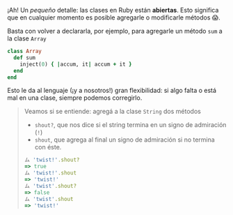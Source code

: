 ¡Ah! Un _pequeño_ detalle: las clases en Ruby están **abiertas**. Esto significa que en cualquier momento es posible agregarle o modificarle métodos :scream:.

Basta con volver a declararla, por ejemplo, para agregarle un método `sum` a la clase `Array`

```ruby
class Array
  def sum
    inject(0) { |accum, it| accum + it }
  end
end
```

Esto le da al lenguaje (¡y a nosotros!) gran flexibilidad: si algo falta o está mal en una clase, siempre podemos corregirlo. 

> Veamos si se entiende: agregá a la clase `String` dos métodos
> 
> * `shout?`, que nos dice si el string termina en un signo de admiración (`!`) 
> * `shout`, que agrega al final un signo de admiración si no termina con éste. 
> 
> ```ruby
> ム 'twist!'.shout?
> => true
> ム 'twist!'.shout
> => 'twist!'
> ム 'twist'.shout?
> => false
> ム 'twist'.shout
> => 'twist!'
> ```
